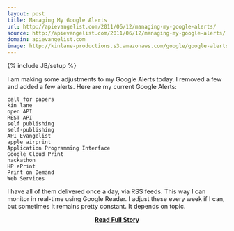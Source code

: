 ```yaml
---
layout: post
title: Managing My Google Alerts
url: http://apievangelist.com/2011/06/12/managing-my-google-alerts/
source: http://apievangelist.com/2011/06/12/managing-my-google-alerts/
domain: apievangelist.com
image: http://kinlane-productions.s3.amazonaws.com/google/google-alerts.jpg
---
```

{% include JB/setup %}<p>I am making some adjustments to my Google Alerts today.
I removed a few and added a few alerts.
Here are my current Google Alerts:

	call for papers
	kin lane
	open API
	REST API
	self publishing
	self-publishing
	API Evangelist
	apple airprint
	Application Programming Interface
	Google Cloud Print
	hackathon
	HP ePrint
	Print on Demand
	Web Services

I have all of them delivered once a day, via RSS feeds.  This way I can monitor in real-time using Google Reader.
I adjust these every week if I can, but sometimes it remains pretty constant. It depends on topic.</p>
<center><p><a href="http://apievangelist.com/2011/06/12/managing-my-google-alerts/" style='padding:25px; font-sze:18px; font-weight: bold;'>Read Full Story</a></p></center>
